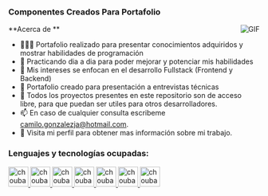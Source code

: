 <h3 title="hehehe"> Componentes Creados Para Portafolio</h3>

  <img align="right" alt="GIF" src="https://i.pinimg.com/originals/e4/26/70/e426702edf874b181aced1e2fa5c6cde.gif" />

**Acerca de **

- 👨🏽‍💻 Portafolio realizado para presentar conocimientos adquiridos y mostrar habilidades de programación
- 🌱 Practicando dia a dia para poder mejorar y potenciar mis habilidades
- 🤔 Mis intereses se enfocan en el desarrollo Fullstack (Frontend y Backend)
- 💼 Portafolio creado para presentación a entrevistas técnicas
- 💬 Todos los proyectos presentes en este repositorio son de acceso libre, para que puedan ser utiles para otros desarrolladores.
- 📫 En caso de cualquier consulta escribeme camilo.gonzalezja@hotmail.com.
- 📝 Visita mi perfil para obtener mas información sobre mi trabajo.


### **Lenguajes y tecnologías ocupadas:**

<p float="left">
 <a href="https://en.wikipedia.org/wiki/HTML">
   <img alt="choubari" src="https://devstickers.com/assets/img/pro/iqm9.png" width="40">
 </a>
 <a href="https://en.wikipedia.org/wiki/CCS3">
  <img alt="choubari" src="https://devstickers.com/assets/img/pro/8pnd.png" width="40">
 </a>
 <a href="https://en.wikipedia.org/wiki/JavaScript">
  <img alt="choubari" src="https://devstickers.com/assets/img/pro/i4eg.png" width="40">
 </a>
 <a href="https://reactjs.org/">
  <img alt="choubari" src="https://devstickers.com/assets/img/pro/z392.png" width="40">
 </a>
 <a href="https://nodejs.org/en/">
  <img alt="choubari" src="https://devstickers.com/assets/img/pro/iuw5.png" width="40">
 </a>
 <a href="https://git-scm.com/">
  <img alt="choubari" src="https://devstickers.com/assets/img/pro/apiv.png" width="40">
 </a>
 <a href="https://code.visualstudio.com/">
  <img alt="choubari" src="https://devstickers.com/assets/img/pro/saxu.png" width="40">
 <a/>
 </p>
